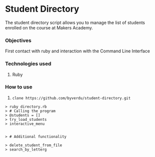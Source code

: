 Student Directory
=================

The student directory script allows you to manage the list of students enrolled on the course at Makers Academy.

### Objectives

First contact with ruby and interaction with the Command Line Interface

### Technologies used

1. Ruby

### How to use

1. `clone https://github.com/byverdu/student-directory.git`

```shell
> ruby directory.rb
> # Calling the program
> @students = []
> try_load_students
> interactive_menu


> # Additional functionality

> delete_student_from_file
> search_by_letterg
```


